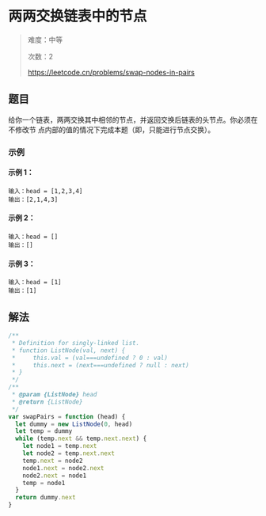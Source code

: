# 两两交换链表中的节点

> 难度：中等
>
> 次数：2
>
> https://leetcode.cn/problems/swap-nodes-in-pairs

## 题目

给你一个链表，两两交换其中相邻的节点，并返回交换后链表的头节点。你必须在不修改节
点内部的值的情况下完成本题（即，只能进行节点交换）。

### 示例

#### 示例 1：

```
输入：head = [1,2,3,4]
输出：[2,1,4,3]
```

#### 示例 2：

```
输入：head = []
输出：[]
```

#### 示例 3：

```
输入：head = [1]
输出：[1]
```

## 解法

```javascript
/**
 * Definition for singly-linked list.
 * function ListNode(val, next) {
 *     this.val = (val===undefined ? 0 : val)
 *     this.next = (next===undefined ? null : next)
 * }
 */
/**
 * @param {ListNode} head
 * @return {ListNode}
 */
var swapPairs = function (head) {
  let dummy = new ListNode(0, head)
  let temp = dummy
  while (temp.next && temp.next.next) {
    let node1 = temp.next
    let node2 = temp.next.next
    temp.next = node2
    node1.next = node2.next
    node2.next = node1
    temp = node1
  }
  return dummy.next
}
```
